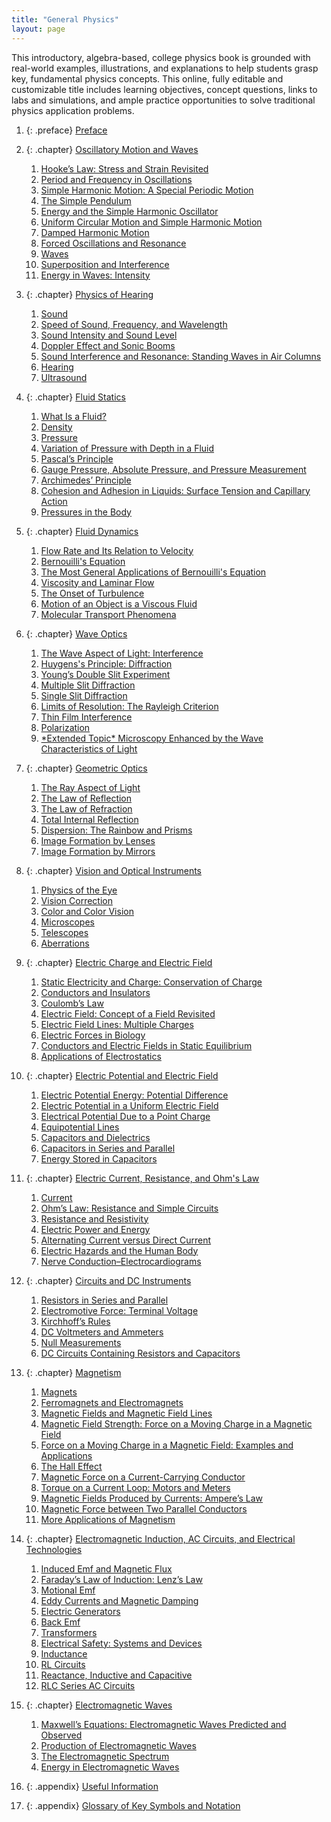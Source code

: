 ```yaml
---
title: "General Physics"
layout: page
---
```



<div data-type="abstract">
This introductory, algebra-based, college physics book is grounded with real-world examples, illustrations, and explanations to help students grasp key, fundamental physics concepts. This online, fully editable and customizable title includes learning objectives, concept questions, links to labs and simulations, and ample practice opportunities to solve traditional physics application problems.
</div>

1. {: .preface} [Preface](contents/preface.md)

2. {: .chapter} [Oscillatory Motion and Waves](contents/ch16OscillatoryMotionAndWaves.md)
    1.  [Hooke’s Law: Stress and Strain Revisited](contents/ch16HookesLaw.md)
    2.  [Period and Frequency in Oscillations](contents/ch16PeriodAndFrequencyInOscillations.md)
    3.  [Simple Harmonic Motion: A Special Periodic Motion](contents/ch16SimpleHarmonicMotion.md)
    4.  [The Simple Pendulum](contents/ch16TheSimplePendulum.md)
    5.  [Energy and the Simple Harmonic Oscillator](contents/ch16EnergyAndTheSimpleHarmonicOscillator.md)
    6.  [Uniform Circular Motion and Simple Harmonic Motion](contents/ch16UniformCircularMotionAndSimpleHarmonicMotion.md)
    7.  [Damped Harmonic Motion](contents/ch16DampedHarmonicOscillator.md)
    8.  [Forced Oscillations and Resonance](contents/ch16ForcedOscillationsAndResonance.md)
    9.  [Waves](contents/ch16Waves.md)
    10. [Superposition and Interference](contents/ch16SuperpositionAndResonance.md)
    11. [Energy in Waves: Intensity](contents/ch16EnergyInWaves.md)

3. {: .chapter} [Physics of Hearing](contents/ch17PhysicsOfHearing.md)
   1. [Sound](contents/ch17Sound.md)
   2. [Speed of Sound, Frequency, and Wavelength](contents/ch17SpeedOfSoundFrequencyAndWavelength.md)
   3. [Sound Intensity and Sound Level](contents/ch17SoundIntensityAndSoundLevel.md)
   4. [Doppler Effect and Sonic Booms](contents/ch17DopplerEffectAndSonicBooms.md)
   5. [Sound Interference and Resonance: Standing Waves in Air Columns](contents/ch17SoundInterferenceAndResonance.md)
   6. [Hearing](contents/ch17Hearing.md)
   7. [Ultrasound](contents/ch17Ultrasound.md)

4. {: .chapter} [Fluid Statics](contents/ch11FluidStatics.md)
    1. [What Is a Fluid?](contents/ch11WhatIsAFluid.md)
    2. [Density](contents/ch11Density.md)
    3. [Pressure](contents/ch11Pressure.md)
    4. [Variation of Pressure with Depth in a Fluid](contents/ch11VariationOfPresssure.md)
    5. [Pascal’s Principle](contents/ch11PascalsPrinciple.md)
    6. [Gauge Pressure, Absolute Pressure, and Pressure Measurement](contents/ch11GaugePressureAbsolutePressure.md)
    7. [Archimedes’ Principle](contents/ch11ArchimedesPrinciple.md)
    8. [Cohesion and Adhesion in Liquids: Surface Tension and Capillary Action](contents/ch11CohesionAndAdhesionInLiquids.md)
    9. [Pressures in the Body](contents/ch11PressuresInTheBody.md)

5. {: .chapter} [Fluid Dynamics](contents/ch12FluidDynamicsAndItsBiologicalApplications.md)
    1. [Flow Rate and Its Relation to Velocity](contents/ch12FlowRateAndItsRelationsToVelocity.md)
    2. [Bernouilli's Equation](contents/ch12BernouillisEquation.md)
    3. [The Most General Applications of Bernouilli's Equation](contents/ch12TheMostGeneralApplicationsOfBernouillisEquation.md)
    4. [Viscosity and Laminar Flow](contents/ch12ViscosityAndLaminarFlow.md)
    5. [The Onset of Turbulence](contents/ch12OnsetOfTurbulence.md)
    6. [Motion of an Object is a Viscous Fluid](contents/ch12MotionOfAnObjectInAViscousFluid.md)
    7. [Molecular Transport Phenomena](contents/ch12MolecularTransportPhenomena.md)

6. {: .chapter} [Wave Optics](contents/ch27WaveOptics.md)
    1.  [The Wave Aspect of Light: Interference](contents/ch27WaveAspectOfLight.md)
    2.  [Huygens\'s Principle: Diffraction](contents/ch27HuygensPrinciple.md)
    3.  [Young’s Double Slit Experiment](contents/ch27YoungsDoubleSlitExperiment.md)
    4.  [Multiple Slit Diffraction](contents/ch27MultipleSlitDiffraction.md)
    5.  [Single Slit Diffraction](contents/ch27SingleSlitDiffraction.md)
    6.  [Limits of Resolution: The Rayleigh Criterion](contents/ch27LimitsOfResolution.md)
    7.  [Thin Film Interference](contents/ch27ThinFilmInterference.md)
    8.  [Polarization](contents/ch27Polarization.md)
    9.  [\*Extended Topic\* Microscopy Enhanced by the Wave Characteristics of Light](contents/ch27MicroscopyEnhancedByTheWaveCharacteristicsOfLight.md)

7. {: .chapter} [Geometric Optics](contents/ch25GeometricOptics.md)
   1.  [The Ray Aspect of Light](contents/ch25TheRayAspectOfLight.md)
   2.  [The Law of Reflection](contents/ch25TheLawOfReflection.md)
   3.  [The Law of Refraction](contents/ch25TheLawOfRefraction.md)
   4.  [Total Internal Reflection](contents/ch25TotalInternalReflection.md)
   5.  [Dispersion: The Rainbow and Prisms](contents/ch26Dispersion.md)
   6.  [Image Formation by Lenses](contents/ch25ImageFormationByLenses.md)
   7.  [Image Formation by Mirrors](contents/ch25ImageFormationByMirrors.md)

8. {: .chapter} [Vision and Optical Instruments](contents/ch26VisionAndOpticalInstruments.md)
   1. [Physics of the Eye](contents/ch25PhysicsOfTheEye.md)
   2. [Vision Correction](contents/ch26VisionCorrection.md)
   3. [Color and Color Vision](contents/ch26ColorAndColorVision.md)
   4. [Microscopes](contents/ch26Microscopes.md)
   5. [Telescopes](contents/ch26Telescopes.md)
   6. [Aberrations](contents/ch26Aberrations.md)
   
9. {: .chapter} [Electric Charge and Electric Field](contents/ch18ElectricChargeAndElectricField.md)
    1.  [Static Electricity and Charge: Conservation of Charge](contents/ch18StaticElectricityAndCharge.md)
    2.  [Conductors and Insulators](contents/ch18ConductorsAndInsulators.md)
    3.  [Coulomb’s Law](contents/ch18CoulombsLaw.md)
    4.  [Electric Field: Concept of a Field Revisited](contents/ch18ElectricField.md)
    5.  [Electric Field Lines: Multiple Charges](contents/ch18ElectricFieldLines.md)
    6.  [Electric Forces in Biology](contents/ch18ElectricForcesInBiology.md)
    7.  [Conductors and Electric Fields in Static Equilibrium](contents/ch18ConductorsAndElectricFieldsInStaticEquilibrium.md)
    8.  [Applications of Electrostatics](contents/ch19ApplicationOfElectrostatics.md)

10. {: .chapter} [Electric Potential and Electric Field](contents/ch19ElectricPotentialAndElectricEnergy.md)
    1.  [Electric Potential Energy: Potential Difference](contents/ch19ElectricPotentialEnergy.md)
    2.  [Electric Potential in a Uniform Electric Field](contents/ch19ElectricPotentialInAUniformElectricField.md)
    3.  [Electrical Potential Due to a Point Charge](contents/ch19ElectricPotentialDueToAPointCharge.md)
    4.  [Equipotential Lines](contents/ch19EquipotentialLines.md)
    5.  [Capacitors and Dielectrics](contents/ch19CapacitorsAndDielectrics.md)
    6.  [Capacitors in Series and Parallel](contents/ch19CapacitorsInSeriesAndInParallel.md)
    7.  [Energy Stored in Capacitors](contents/ch19EnergyStoredInCapacitors.md)

11. {: .chapter} [Electric Current, Resistance, and Ohm\'s Law](contents/ch20ElectricCurrentResistanceAndOhmsLaw.md)
    1.  [Current](contents/ch20Current.md)
    2.  [Ohm’s Law: Resistance and Simple Circuits](contents/ch20OhmsLaw.md)
    3.  [Resistance and Resistivity](contents/ch20ResistanceAndResistivity.md)
    4.  [Electric Power and Energy](contents/ch20ElectricPowerAndEnergy.md)
    5.  [Alternating Current versus Direct Current](contents/ch20AlternatingCurrentVersusDirectCurrent.md)
    6.  [Electric Hazards and the Human Body](contents/ch20ElectricHazardsAndTheHumanBody.md)
    7.  [Nerve Conduction–Electrocardiograms](contents/ch20NerveConductionElectrocardiograms.md)

12. {: .chapter} [Circuits and DC Instruments](contents/ch21IntroductionToCircuitsAndDCInstruments.md)
    1.  [Resistors in Series and Parallel](contents/ch21ResistorsInSeriesAndInParallel.md)
    2.  [Electromotive Force: Terminal Voltage](contents/ch21ElectromotiveForce.md)
    3.  [Kirchhoff’s Rules](contents/ch21KirchhoffsRules.md)
    4.  [DC Voltmeters and Ammeters](contents/ch21DCVoltmetersAndAmmeters.md)
    5.  [Null Measurements](contents/ch21NullMeasurements.md)
    6.  [DC Circuits Containing Resistors and Capacitors](contents/ch21DCCircuitsContainingResistorsAndCapacitors.md)

13. {: .chapter} [Magnetism](contents/ch22Magnetism.md)
    1.  [Magnets](contents/ch22Magnets.md)
    2.  [Ferromagnets and Electromagnets](contents/ch22FerromagnetsAndElectromagnets.md)
    3.  [Magnetic Fields and Magnetic Field Lines](contents/ch22MagneticFieldsAndMagneticFieldLines.md)
    4.  [Magnetic Field Strength: Force on a Moving Charge in a Magnetic Field](contents/ch22MagneticFieldStrength.md)
    5.  [Force on a Moving Charge in a Magnetic Field: Examples and Applications](contents/ch22ForceOnAMovingChargeInAMagneticField.md)
    6.  [The Hall Effect](contents/ch22TheHallEffect.md)
    7.  [Magnetic Force on a Current-Carrying Conductor](contents/ch23MagneticForceOnACurrentCarryingConductor.md)
    8.  [Torque on a Current Loop: Motors and Meters](contents/ch22TorqueOnACurrentLoop.md)
    9.  [Magnetic Fields Produced by Currents: Ampere’s Law](contents/ch22MagneticFieldsProducedByCurrents.md)
    10. [Magnetic Force between Two Parallel Conductors](contents/ch22MagneticForceBetweenTwoParallelConductors.md)
    11. [More Applications of Magnetism](contents/ch22MoreApplicationsOfMagnetism.md)

14. {: .chapter} [Electromagnetic Induction, AC Circuits, and Electrical Technologies](contents/ch23ElectromagneticInductionACCircuitsAndElectricalTechnologies.md)
    1.  [Induced Emf and Magnetic Flux](contents/ch23InducedEmfAndMagneticFlux.md)
    2.  [Faraday’s Law of Induction: Lenz’s Law](contents/ch23FaradaysLawOfInduction.md)
    3.  [Motional Emf](contents/ch23MotionalEmf.md)
    4.  [Eddy Currents and Magnetic Damping](contents/ch23EddyCurrentsAndMagneticDamping.md)
    5.  [Electric Generators](contents/ch23ElectricGenerators.md)
    6.  [Back Emf](contents/ch23BackEmf.md)
    7.  [Transformers](contents/ch23Transformers.md)
    8.  [Electrical Safety: Systems and Devices](contents/ch23ElectricalSafetySystemsAndDevices.md)
    9.  [Inductance](contents/ch23Inductance.md)
    10. [RL Circuits](contents/ch23RLCircuits.md)
    11. [Reactance, Inductive and Capacitive](contents/ch23ReactanceInductiveAndCapactive.md)
    12. [RLC Series AC Circuits](contents/ch23RLCSeriesACircuits.md)

15. {: .chapter} [Electromagnetic Waves](contents/ch24ElectromagneticWaves.md)
    1.  [Maxwell’s Equations: Electromagnetic Waves Predicted and Observed](contents/ch24MaxwellsEquations.md)
    2.  [Production of Electromagnetic Waves](contents/ch24ProductionOfElectromagneticWaves.md)
    3.  [The Electromagnetic Spectrum](contents/ch24TheElectromagneticSpectrum.md)
    4.  [Energy in Electromagnetic Waves](contents/ch24EnergyInElectromagneticWaves.md)





26. {: .appendix} [Useful Information](contents/appAUsefulInformation.md)
27. {: .appendix} [Glossary of Key Symbols and Notation](contents/appBGlossaryOfKeySymbolsAndNotation.md)
